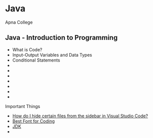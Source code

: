 # Java
 Apna College

 ## Java - Introduction to Programming
 - What is Code?
 - Input-Output Variables and Data Types
 - Conditional Statements
 - 
 - 
 - 
 - 
 - 
 - 
 - 
 
 Important Things
 - [How do I hide certain files from the sidebar in Visual Studio Code?](https://stackoverflow.com/questions/30140112/how-do-i-hide-certain-files-from-the-sidebar-in-visual-studio-code)
 - [Best Font for Coding](https://www.cufonfonts.com/font/monaco)
 - [JDK](https://www.oracle.com/java/technologies/downloads/)
 - [](https://www.javatpoint.com/difference-between-jdk-jre-and-jvm)